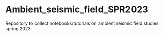 # Ambient_seismic_field_SPR2023
Repository to collect notebooks/tutorials on ambient seismic field studies spring 2023
